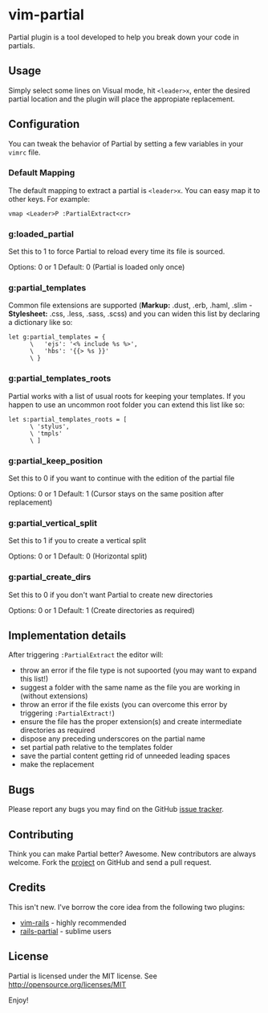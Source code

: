 # vim-partial

Partial plugin is a tool developed to help you break down your code in partials.

## Usage
Simply select some lines on Visual mode, hit `<leader>x`, enter the desired
partial location and the plugin will place the appropiate replacement.

## Configuration

You can tweak the behavior of Partial by setting a few variables in your
`vimrc` file.

### Default Mapping
The default mapping to extract a partial is `<leader>x`.
You can easy map it to other keys. For example:

``` vim
vmap <Leader>P :PartialExtract<cr>
```

### g:loaded_partial
Set this to 1 to force Partial to reload every time its file is sourced.

Options: 0 or 1
Default: 0 (Partial is loaded only once)

### g:partial_templates
Common file extensions are supported (**Markup:** .dust, .erb, .haml, .slim -
**Stylesheet:** .css, .less, .sass, .scss) and you can widen this list by
declaring a dictionary like so:

``` vim
let g:partial_templates = {
      \   'ejs': '<% include %s %>',
      \   'hbs': '{{> %s }}'
      \ }
```

### g:partial_templates_roots
Partial works with a list of usual roots for keeping your templates.
If you happen to use an uncommon root folder you can extend this list
like so:

``` vim
let s:partial_templates_roots = [
      \ 'stylus',
      \ 'tmpls'
      \ ]
```

### g:partial_keep_position
Set this to 0 if you want to continue with the edition of the partial file

Options: 0 or 1
Default: 1 (Cursor stays on the same position after replacement)

### g:partial_vertical_split
Set this to 1 if you to create a vertical split

Options: 0 or 1
Default: 0 (Horizontal split)

### g:partial_create_dirs
Set this to 0 if you don't want Partial to create new directories

Options: 0 or 1
Default: 1 (Create directories as required)

## Implementation details

After triggering `:PartialExtract` the editor will:

  * throw an error if the file type is not supoorted (you may want to expand this list!)
  * suggest a folder with the same name as the file you are working in (without extensions)
  * throw an error if the file exists (you can overcome this error by triggering `:PartialExtract!`)
  * ensure the file has the proper extension(s) and create intermediate directories as required
  * dispose any preceding underscores on the partial name
  * set partial path relative to the templates folder
  * save the partial content getting rid of unneeded leading spaces
  * make the replacement

## Bugs

Please report any bugs you may find on the GitHub [issue tracker](http://github.com/jbgutierrez/partial.vim/issues).

## Contributing

Think you can make Partial better?  Awesome.  New contributors are always
welcome. Fork the [project](http://github.com/jbgutierrez/partial.vim) on GitHub and send a pull request.

## Credits

This isn't new. I've borrow the core idea from the following two plugins:

 * [vim-rails](https://github.com/tpope/vim-rails) - highly recommended
 * [rails-partial](https://github.com/wesf90/rails-partial) - sublime users

## License

Partial is licensed under the MIT license.
See http://opensource.org/licenses/MIT

Enjoy!
